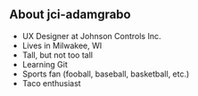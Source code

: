 ## About jci-adamgrabo

- UX Designer at Johnson Controls Inc.
- Lives in Milwakee, WI
- Tall, but not too tall
- Learning Git
- Sports fan (fooball, baseball, basketball, etc.)
- Taco enthusiast
